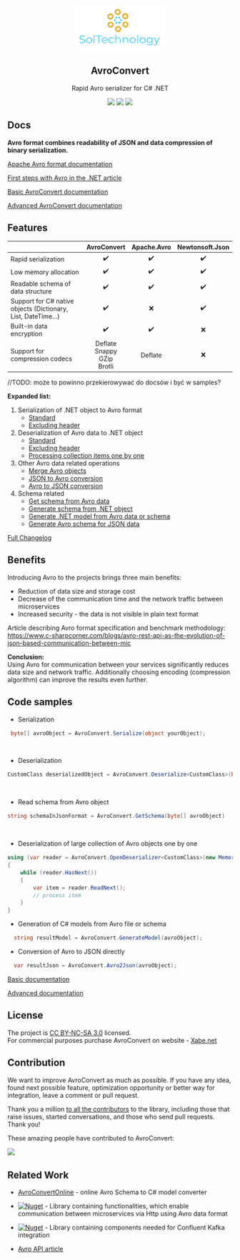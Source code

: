 ﻿
<p align="center">
    <img alt="SolTechnology-logo" src="./docs/logo.png" width="200">
</p>

<h2 align="center">
  AvroConvert
</h2>

<p align="center">
 <a> Rapid Avro serializer for C# .NET </a>
</p>

<p align="center">
 <a href="https://www.nuget.org/packages/AvroConvert"><img src="https://img.shields.io/badge/Nuget-v3.4.10-blue?logo=nuget"></a>
 <a href="https://adrianstrugala.github.io/AvroConvert/"><img src="https://img.shields.io/badge/Downloads-899k-blue?logo=github"></a>
 <a href="https://github.com/AdrianStrugala/AvroConvert/actions/workflows/build&test.yml"><img src="https://github.com/AdrianStrugala/AvroConvert/actions/workflows/build&test.yml/badge.svg"></a>

</p>

## Docs

**Avro format combines readability of JSON and data compression of binary serialization.**

[Apache Avro format documentation](http://avro.apache.org/)

[First steps with Avro in the .NET article](https://www.c-sharpcorner.com/article/how-to-work-with-avro-data-type-in-net-environment/)

[Basic AvroConvert documentation](https://github.com/AdrianStrugala/AvroConvert/blob/master/docs/Documentation.md)

[Advanced AvroConvert documentation](https://github.com/AdrianStrugala/AvroConvert/blob/master/docs/Documentation.md)


## Features

|                                                               | AvroConvert                                | Apache.Avro | Newtonsoft.Json |
|---------------------------------------------------------------|:------------------------------------------:|:-----------:|:---------------:|
| Rapid serialization                                            |                      ✔️                     |      ✔️      |        ✔️        |                       
| Low memory allocation                                         |                      ✔️                     |      ✔️      |        ✔️        |
| Readable schema of data structure                                      |                      ✔️                     |      ✔️      |        ✔️        |
| Support for C# native objects (Dictionary, List, DateTime...) |                      ✔️                     |      ❌      |        ✔️        |
| Built-in data encryption                                          |                      ✔️                     |      ✔️      |        ❌        |
| Support for compression codecs                                | Deflate<br/>  Snappy<br/> GZip<br/> Brotli |   Deflate   |        ❌        |


//TODO: może to powinno przekierowywać do docsów i być w samples?


**Expanded list:** <br>
1. Serialization of .NET object to Avro format 
   - [Standard](https://github.com/AdrianStrugala/AvroConvert/blob/refactore-readme/src/AvroConvert/AvroConvert.Serialize.cs)
   - [Excluding header](https://github.com/AdrianStrugala/AvroConvert/blob/refactore-readme/src/AvroConvert/AvroConvert.SerializeHeadless.cs)
2. Deserialization of Avro data to .NET object 
   - [Standard](https://github.com/AdrianStrugala/AvroConvert/blob/refactore-readme/src/AvroConvert/AvroConvert.Deserialize.cs)
   - [Excluding header](https://github.com/AdrianStrugala/AvroConvert/blob/refactore-readme/src/AvroConvert/AvroConvert.DeserializeHeadless.cs)
   - [Processing collection items one by one](https://github.com/AdrianStrugala/AvroConvert/blob/refactore-readme/src/AvroConvert/AvroConvert.DeserializeByLine.cs)
3. Other Avro data related operations
   - [Merge Avro objects](https://github.com/AdrianStrugala/AvroConvert/blob/refactore-readme/src/AvroConvert/AvroConvert.Merge.cs)
   - [JSON to Avro conversion](https://github.com/AdrianStrugala/AvroConvert/blob/refactore-readme/src/AvroConvert/AvroConvert.Json2Avro.cs)
   - [Avro to JSON conversion](https://github.com/AdrianStrugala/AvroConvert/blob/refactore-readme/src/AvroConvert/AvroConvert.Avro2Json.cs)
4. Schema related
   - [Get schema from Avro data](https://github.com/AdrianStrugala/AvroConvert/blob/refactore-readme/src/AvroConvert/AvroConvert.GetSchema.cs)
   - [Generate schema from .NET object](https://github.com/AdrianStrugala/AvroConvert/blob/refactore-readme/src/AvroConvert/AvroConvert.GenerateSchema.cs)
   - [Generate .NET model from Avro data or schema](https://github.com/AdrianStrugala/AvroConvert/blob/refactore-readme/src/AvroConvert/AvroConvert.GenerateModel.cs)
   - [Generate Avro schema for JSON data](https://github.com/AdrianStrugala/AvroConvert/blob/refactore-readme/src/AvroConvert/SchemaConvert.GenerateFromJson.cs)



[Full Changelog](https://github.com/AdrianStrugala/AvroConvert/blob/master/docs/CHANGELOG.md)


## Benefits

Introducing Avro to the projects brings three main benefits:
* Reduction of data size and storage cost
* Decrease of the communication time and the network traffic between microservices
* Increased security - the data is not visible in plain text format


Article describing Avro format specification and benchmark methodology: https://www.c-sharpcorner.com/blogs/avro-rest-api-as-the-evolution-of-json-based-communication-between-mic

**Conclusion:** <br>
Using Avro for communication between your services significantly reduces data size and network traffic. Additionally choosing encoding (compression algorithm) can improve the results even further.


## Code samples

* Serialization
```csharp
 byte[] avroObject = AvroConvert.Serialize(object yourObject);
```
<br/>

* Deserialization
```csharp
CustomClass deserializedObject = AvroConvert.Deserialize<CustomClass>(byte[] avroObject);
```
<br/>

* Read schema from Avro object

```csharp
string schemaInJsonFormat = AvroConvert.GetSchema(byte[] avroObject)
```
<br/>

* Deserialization of large collection of Avro objects one by one

```csharp
using (var reader = AvroConvert.OpenDeserializer<CustomClass>(new MemoryStream(avroObject)))
{
    while (reader.HasNext())
    {
        var item = reader.ReadNext();
        // process item
    }
}
```

* Generation of C# models from Avro file or schema

```csharp
  string resultModel = AvroConvert.GenerateModel(avroObject);
```

* Conversion of Avro to JSON directly

```csharp
  var resultJson = AvroConvert.Avro2Json(avroObject);
```


[Basic documentation](https://github.com/AdrianStrugala/AvroConvert/blob/master/docs/Documentation.md)

[Advanced documentation](https://github.com/AdrianStrugala/AvroConvert/blob/master/docs/Documentation.md)




## License  

The project is [CC BY-NC-SA 3.0](https://creativecommons.org/licenses/by-nc-sa/3.0/) licensed.
\
For commercial purposes purchase AvroConvert on website - [Xabe.net](https://xabe.net/product/avroconvert/)


## Contribution

We want to improve AvroConvert as much as possible. If you have any idea, found next possible feature, optimization opportunity or better way for integration, leave a comment or pull request.


Thank you a million [to all the contributors](https://github.com/AdrianStrugala/AvroConvert/graphs/contributors) to the library, including those that raise issues, started conversations, and those who send pull requests. Thank you!

These amazing people have contributed to AvroConvert:

<a href="https://github.com/AdrianStrugala/AvroConvert/graphs/contributors">
  <img src="https://contrib.rocks/image?repo=AdrianStrugala/AvroConvert" />
</a>



## Related Work  

- [AvroConvertOnline](https://adrianstrugala.github.io/AvroConvert/) - online Avro Schema to C# model converter

- [![Nuget](https://img.shields.io/badge/Soltechnology.Avro.Http-v3.0.0-blue?logo=nuget)](https://www.nuget.org/packages/SolTechnology.Avro.Http/) - Library containing functionalities, which enable communication between microservices via Http using Avro data format

- [![Nuget](https://img.shields.io/badge/Soltechnology.Avro.Kafka-v3.0.0-blue?logo=nuget)](https://www.nuget.org/packages/SolTechnology.Avro.Kafka/) - Library containing components needed for Confluent Kafka integration

- [Avro API article](https://www.c-sharpcorner.com/blogs/avro-rest-api-as-the-evolution-of-json-based-communication-between-mic) 

